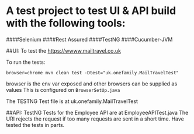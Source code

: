 # A test project to test UI & API build with the following tools:

####Selenium
####Rest Assured
####TestNG
####Cucumber-JVM

##UI:
To test the https://wwww.mailtravel.co.uk

To run the tests:
```
browser=chrome mvn clean test -Dtest="uk.onefamily.MailTravelTest" 
```
browser is the env var exposed and other browsers can be supplied as values
This is configured on ```BrowserSetUp.java```

The TESTNG Test file is at uk.onefamily.MailTravelTest

##API:
TestNG Tests for the Employee API are at EmployeeAPITest.java
The URI rejects the request if too many requests are sent in a short time.
Have tested the tests in parts.
